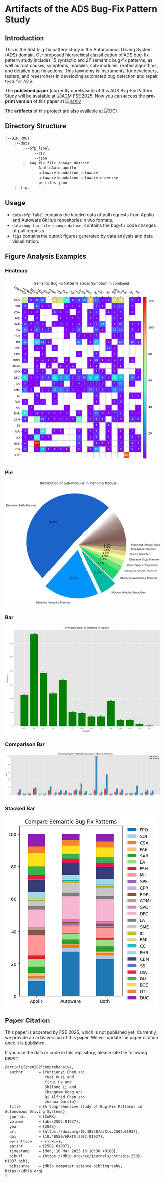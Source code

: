 # Artifacts of the ADS Bug-Fix Pattern Study


## Introduction

This is the first bug-fix pattern study in the Autonomous Driving System (ADS) domain. Our proposed hierarchical classification of ADS bug-fix pattern study includes 15 syntactic and 27 semantic bug-fix patterns, as well as root causes, symptoms, modules, sub-modules, related algorithms, and detailed bug-fix actions. This taxonomy is instrumental for developers, testers, and researchers in developing automated bug detection and repair tools for ADS.

The **published paper** (currently unreleased) of this ADS Bug-Fix Pattern Study will be available at [![ACM FSE 2025](https://img.shields.io/badge/FSE%202025%20DOI-10.1145%2F3715733-blue.svg)](https://doi.org/10.1145/3715733). Now you can access the **pre-print version** of this paper at [![arXiv](https://img.shields.io/badge/arXiv-2502.01937-b31b1b.svg)](https://arxiv.org/abs/2502.01937)

The **artifacts** of this project are also available at [![DOI](https://zenodo.org/badge/DOI/10.5281/zenodo.14776290.svg)](https://doi.org/10.5281/zenodo.14776290)


## Directory Structure

```
|--DIR_ROOT
    |--data
        |--bfp_label
            |--csv
            |--json
        |--bug-fix file-change dataset
            |--ApolloAuto_apollo
            |--autowarefoundation_autoware
            |--autowarefoundation_autoware.universe
            |--pr_files.json
    |--figs
```

## Usage

- `data/bfp_label` contains the labeled data of pull requests from Apollo and Autoware GitHub repositories in two formats. 
- `data/bug-fix file-change dataset` contains the bug-fix code changes of pull requests. 
- `figs` contains the output figures generated by data analysis and data visualization.

## Figure Analysis Examples

### Heatmap
![symptom_semantic_combined.png](figs/png/heatmap/symptom_semantic_combined.png)

### Pie
![pie_subcomponent_combined.png](figs/png/pie/pie_subcomponent_combined.png)

### Bar
![bar_syntactic_apollo.png](figs/png/bar/bar_syntactic_apollo.png)

### Comparison Bar
![bar_semantic_compare.png](figs/png/comparison_bar/bar_semantic_compare.png)

### Stacked Bar
![stackedbar_semantic.png](figs/png/stacked_bar/stackedbar_semantic.png)



## Paper Citation

This paper is accepted by FSE 2025, which is not published yet. Currently, we provide an arXiv version of this paper. We will update the paper citation once it is published.

If you use the data or code in this repository, please cite the following paper:

```aiignore
@article{chen2025comprehensive,
  author       = {Yuntianyi Chen and
                  Yuqi Huai and
                  Yirui He and
                  Shilong Li and
                  Changnam Hong and
                  Qi Alfred Chen and
                  Joshua Garcia},
  title        = {A Comprehensive Study of Bug-Fix Patterns in Autonomous Driving Systems},
  journal      = {CoRR},
  volume       = {abs/2502.01937},
  year         = {2025},
  url          = {https://doi.org/10.48550/arXiv.2502.01937},
  doi          = {10.48550/ARXIV.2502.01937},
  eprinttype    = {arXiv},
  eprint       = {2502.01937},
  timestamp    = {Mon, 10 Mar 2025 13:18:36 +0100},
  biburl       = {https://dblp.org/rec/journals/corr/abs-2502-01937.bib},
  bibsource    = {dblp computer science bibliography, https://dblp.org}
}
```